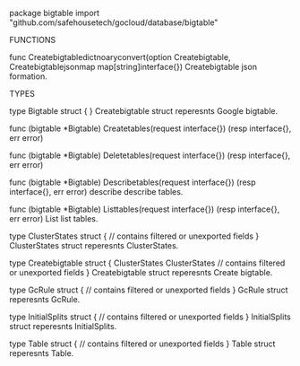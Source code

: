 package bigtable
    import "github.com/safehousetech/gocloud/database/bigtable"


FUNCTIONS

func Createbigtabledictnoaryconvert(option Createbigtable, Createbigtablejsonmap map[string]interface{})
    Createbigtable json formation.

TYPES

type Bigtable struct {
}
    Createbigtable struct reperesnts Google bigtable.

func (bigtable *Bigtable) Createtables(request interface{}) (resp interface{}, err error)

func (bigtable *Bigtable) Deletetables(request interface{}) (resp interface{}, err error)

func (bigtable *Bigtable) Describetables(request interface{}) (resp interface{}, err error)
    describe describe tables.

func (bigtable *Bigtable) Listtables(request interface{}) (resp interface{}, err error)
    List list tables.

type ClusterStates struct {
    // contains filtered or unexported fields
}
    ClusterStates struct reperesnts ClusterStates.

type Createbigtable struct {
    ClusterStates ClusterStates
    // contains filtered or unexported fields
}
    Createbigtable struct reperesnts Create bigtable.

type GcRule struct {
    // contains filtered or unexported fields
}
    GcRule struct reperesnts GcRule.

type InitialSplits struct {
    // contains filtered or unexported fields
}
    InitialSplits struct reperesnts InitialSplits.

type Table struct {
    // contains filtered or unexported fields
}
    Table struct reperesnts Table.


